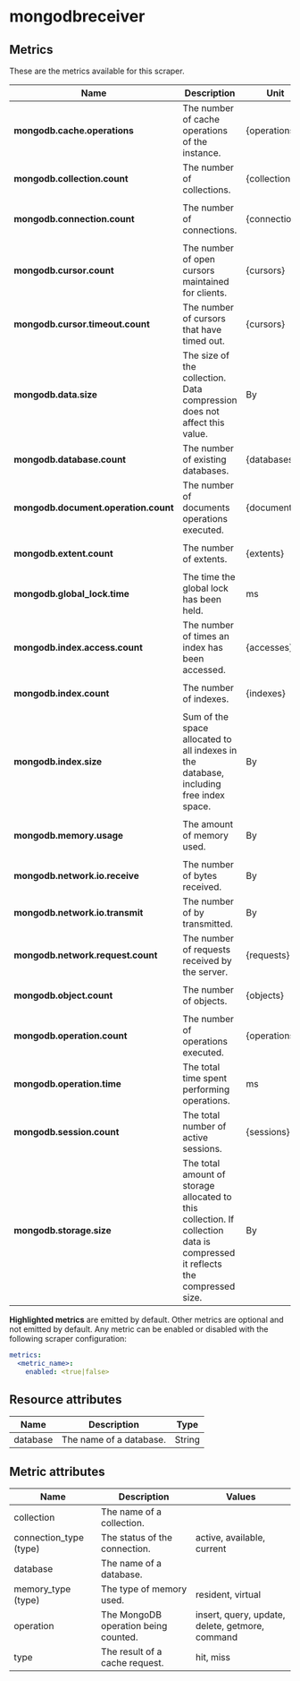 [comment]: <> (Code generated by mdatagen. DO NOT EDIT.)

# mongodbreceiver

## Metrics

These are the metrics available for this scraper.

| Name | Description | Unit | Type | Attributes |
| ---- | ----------- | ---- | ---- | ---------- |
| **mongodb.cache.operations** | The number of cache operations of the instance. | {operations} | Sum(Int) | <ul> <li>type</li> </ul> |
| **mongodb.collection.count** | The number of collections. | {collections} | Sum(Int) | <ul> <li>database</li> </ul> |
| **mongodb.connection.count** | The number of connections. | {connections} | Sum(Int) | <ul> <li>database</li> <li>connection_type</li> </ul> |
| **mongodb.cursor.count** | The number of open cursors maintained for clients. | {cursors} | Sum(Int) | <ul> </ul> |
| **mongodb.cursor.timeout.count** | The number of cursors that have timed out. | {cursors} | Sum(Int) | <ul> </ul> |
| **mongodb.data.size** | The size of the collection. Data compression does not affect this value. | By | Sum(Int) | <ul> <li>database</li> </ul> |
| **mongodb.database.count** | The number of existing databases. | {databases} | Sum(Int) | <ul> </ul> |
| **mongodb.document.operation.count** | The number of documents operations executed. | {documents} | Sum(Int) | <ul> <li>database</li> <li>operation</li> </ul> |
| **mongodb.extent.count** | The number of extents. | {extents} | Sum(Int) | <ul> <li>database</li> </ul> |
| **mongodb.global_lock.time** | The time the global lock has been held. | ms | Sum(Int) | <ul> </ul> |
| **mongodb.index.access.count** | The number of times an index has been accessed. | {accesses} | Sum(Int) | <ul> <li>database</li> <li>collection</li> </ul> |
| **mongodb.index.count** | The number of indexes. | {indexes} | Sum(Int) | <ul> <li>database</li> </ul> |
| **mongodb.index.size** | Sum of the space allocated to all indexes in the database, including free index space. | By | Sum(Int) | <ul> <li>database</li> </ul> |
| **mongodb.memory.usage** | The amount of memory used. | By | Sum(Int) | <ul> <li>database</li> <li>memory_type</li> </ul> |
| **mongodb.network.io.receive** | The number of bytes received. | By | Sum(Int) | <ul> </ul> |
| **mongodb.network.io.transmit** | The number of by transmitted. | By | Sum(Int) | <ul> </ul> |
| **mongodb.network.request.count** | The number of requests received by the server. | {requests} | Sum(Int) | <ul> </ul> |
| **mongodb.object.count** | The number of objects. | {objects} | Sum(Int) | <ul> <li>database</li> </ul> |
| **mongodb.operation.count** | The number of operations executed. | {operations} | Sum(Int) | <ul> <li>operation</li> </ul> |
| **mongodb.operation.time** | The total time spent performing operations. | ms | Sum(Int) | <ul> <li>operation</li> </ul> |
| **mongodb.session.count** | The total number of active sessions. | {sessions} | Sum(Int) | <ul> </ul> |
| **mongodb.storage.size** | The total amount of storage allocated to this collection. If collection data is compressed it reflects the compressed size. | By | Sum(Int) | <ul> <li>database</li> </ul> |

**Highlighted metrics** are emitted by default. Other metrics are optional and not emitted by default.
Any metric can be enabled or disabled with the following scraper configuration:

```yaml
metrics:
  <metric_name>:
    enabled: <true|false>
```

## Resource attributes

| Name | Description | Type |
| ---- | ----------- | ---- |
| database | The name of a database. | String |

## Metric attributes

| Name | Description | Values |
| ---- | ----------- | ------ |
| collection | The name of a collection. |  |
| connection_type (type) | The status of the connection. | active, available, current |
| database | The name of a database. |  |
| memory_type (type) | The type of memory used. | resident, virtual |
| operation | The MongoDB operation being counted. | insert, query, update, delete, getmore, command |
| type | The result of a cache request. | hit, miss |
